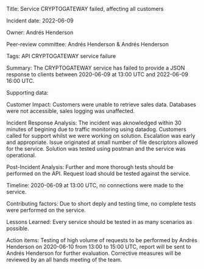 Title: Service CRYPTOGATEWAY failed, affecting all customers

Incident date: 2022-06-09

Owner: Andrés Henderson

Peer-review committee: Andrés Henderson & Andrés Henderson

Tags: API CRYPTOGATEWAY service failure

Summary: The CRYPTOGATEWAY service has failed to provide a JSON response to clients between 2020-06-09 at 13:00 UTC and 2022-06-09 16:00 UTC.

Supporting data:

Customer Impact: Customers were unable to retrieve sales data. Databases were not accessible, sales logging was unaffected.

Incident Response Analysis: The incident was aknowledged within 30 minutes of begining due to traffic monitoring using datadog. Customers called for support whilst we were working on solution. 
Escalation was early and appropriate.
Issue originated at small number of file descriptors allowed for the service.
Solution was tested using postman and the service was operational.

Post-Incident Analysis: Further and more thorough tests should be performed on the API. 
Request load should be tested against the service.

Timeline: 2020-06-09 at 13:00 UTC, no connections were made to the service.

Contributing factors: Due to short deply and testing time, no complete tests were performed on the service. 

Lessons Learned: Every service should be tested in as many scenarios as possible. 

Action items: Testing of high volume of requests to be performed by Andrés Henderson on 2020-06-10 from 13:00 to 15:00 UTC, report will be sent to Andrés Henderson for further evaluation. Corrective measures will be reviewed by an all hands meeting of the team. 